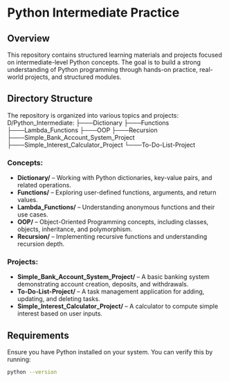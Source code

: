 # Python Intermediate Practice

## Overview
This repository contains structured learning materials and projects focused on intermediate-level Python concepts. The goal is to build a strong understanding of Python programming through hands-on practice, real-world projects, and structured modules.

## Directory Structure
The repository is organized into various topics and projects:
D/Python_Intermediate:
├───Dictionary
├───Functions
├───Lambda_Functions
├───OOP
├───Recursion
├───Simple_Bank_Account_System_Project
├───Simple_Interest_Calculator_Project
└───To-Do-List-Project

### Concepts:
- **Dictionary/** – Working with Python dictionaries, key-value pairs, and related operations.
- **Functions/** – Exploring user-defined functions, arguments, and return values.
- **Lambda_Functions/** – Understanding anonymous functions and their use cases.
- **OOP/** – Object-Oriented Programming concepts, including classes, objects, inheritance, and polymorphism.
- **Recursion/** – Implementing recursive functions and understanding recursion depth.

### Projects:
- **Simple_Bank_Account_System_Project/** – A basic banking system demonstrating account creation, deposits, and withdrawals.
- **To-Do-List-Project/** – A task management application for adding, updating, and deleting tasks.
- **Simple_Interest_Calculator_Project/** – A calculator to compute simple interest based on user inputs.

## Requirements
Ensure you have Python installed on your system. You can verify this by running:
```sh
python --version 



